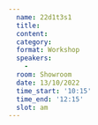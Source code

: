 ```yaml
---
  name: 22d1t3s1
  title: 
  content:
  category: 
  format: Workshop
  speakers: 
    - 
  room: Showroom
  date: 13/10/2022
  time_start: '10:15'
  time_end: '12:15'
  slot: am
---
```

